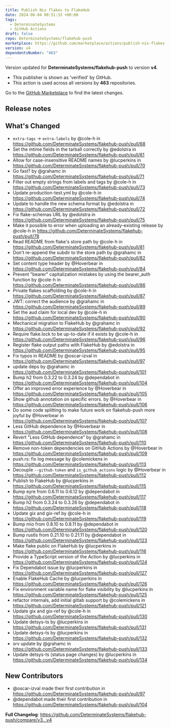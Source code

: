 ```yaml
---
title: Publish Nix flakes to FlakeHub
date: 2024-06-04 00:51:33 +00:00
tags:
  - DeterminateSystems
  - GitHub Actions
draft: false
repo: DeterminateSystems/flakehub-push
marketplace: https://github.com/marketplace/actions/publish-nix-flakes-to-flakehub
version: v4
dependentsNumber: "463"
---
```



Version updated for **DeterminateSystems/flakehub-push** to version **v4**.
- This publisher is shown as 'verified' by GitHub.
- This action is used across all versions by **463** repositories.

Go to the [GitHub Marketplace](https://github.com/marketplace/actions/publish-nix-flakes-to-flakehub) to find the latest changes.

## Release notes

## What's Changed
* `extra-tags` -> `extra-labels` by @cole-h in https://github.com/DeterminateSystems/flakehub-push/pull/68
* Set the mtime fields in the tarball correctly by @edolstra in https://github.com/DeterminateSystems/flakehub-push/pull/61
* Allow for case-insensitive README names by @lucperkins in https://github.com/DeterminateSystems/flakehub-push/pull/70
* Go fast? by @grahamc in https://github.com/DeterminateSystems/flakehub-push/pull/71
* Filter out empty strings from labels and tags by @cole-h in https://github.com/DeterminateSystems/flakehub-push/pull/73
* Update production-test.yml by @cole-h in https://github.com/DeterminateSystems/flakehub-push/pull/74
* Update to handle the new schema format by @edolstra in https://github.com/DeterminateSystems/flakehub-push/pull/72
* Fix flake-schemas URL by @edolstra in https://github.com/DeterminateSystems/flakehub-push/pull/75
* Make it possible to error when uploading an already-existing release by @cole-h in https://github.com/DeterminateSystems/flakehub-push/pull/78
* Read README from flake's store path by @cole-h in https://github.com/DeterminateSystems/flakehub-push/pull/81
* Don't re-append the subdir to the store path by @grahamc in https://github.com/DeterminateSystems/flakehub-push/pull/82
* Set content type header by @Hoverbear in https://github.com/DeterminateSystems/flakehub-push/pull/84
* Prevent "bearer" capitalization mistakes by using the bearer_auth function by @cole-h in https://github.com/DeterminateSystems/flakehub-push/pull/86
* Private flakes scaffolding by @cole-h in https://github.com/DeterminateSystems/flakehub-push/pull/87
* JWT: correct the audience by @grahamc in https://github.com/DeterminateSystems/flakehub-push/pull/89
* Set the aud claim for local dev by @cole-h in https://github.com/DeterminateSystems/flakehub-push/pull/90
* Mechanical migration to FlakeHub by @grahamc in https://github.com/DeterminateSystems/flakehub-push/pull/92
* Require flake.lock to be up-to-date if it exists by @cole-h in https://github.com/DeterminateSystems/flakehub-push/pull/96
* Register flake output paths with FlakeHub by @edolstra in https://github.com/DeterminateSystems/flakehub-push/pull/95
* Fix typos in README by @oscar-izval in https://github.com/DeterminateSystems/flakehub-push/pull/97
* update deps by @grahamc in https://github.com/DeterminateSystems/flakehub-push/pull/101
* Bump h2 from 0.3.22 to 0.3.24 by @dependabot in https://github.com/DeterminateSystems/flakehub-push/pull/104
* Offer an improved error experience by @Hoverbear in https://github.com/DeterminateSystems/flakehub-push/pull/105
* Show github annotation on specific errors. by @Hoverbear in https://github.com/DeterminateSystems/flakehub-push/pull/106
* Do some code splitting to make future work on flakehub-push more joyful by @Hoverbear in https://github.com/DeterminateSystems/flakehub-push/pull/107
* Less GitHub dependence by @Hoverbear in https://github.com/DeterminateSystems/flakehub-push/pull/108
* Revert "Less GitHub dependence" by @grahamc in https://github.com/DeterminateSystems/flakehub-push/pull/110
* Remove non-token dependencies on GitHub Actions by @Hoverbear in https://github.com/DeterminateSystems/flakehub-push/pull/109
* push.rs: fix log message by @colemickens in https://github.com/DeterminateSystems/flakehub-push/pull/113
* Decouple `--github-token` and `is_github_actions` logic by @Hoverbear in https://github.com/DeterminateSystems/flakehub-push/pull/112
* Publish to FlakeHub by @lucperkins in https://github.com/DeterminateSystems/flakehub-push/pull/115
* Bump eyre from 0.6.11 to 0.6.12 by @dependabot in https://github.com/DeterminateSystems/flakehub-push/pull/117
* Bump h2 from 0.3.24 to 0.3.26 by @dependabot in https://github.com/DeterminateSystems/flakehub-push/pull/118
* Update gix and gix-ref by @cole-h in https://github.com/DeterminateSystems/flakehub-push/pull/119
* Bump mio from 0.8.10 to 0.8.11 by @dependabot in https://github.com/DeterminateSystems/flakehub-push/pull/120
* Bump rustls from 0.21.10 to 0.21.11 by @dependabot in https://github.com/DeterminateSystems/flakehub-push/pull/123
* Make flake public on FlakeHub by @lucperkins in https://github.com/DeterminateSystems/flakehub-push/pull/116
* Provide a TypeScript version of the Action by @lucperkins in https://github.com/DeterminateSystems/flakehub-push/pull/124
* Fix Dependabot issue by @lucperkins in https://github.com/DeterminateSystems/flakehub-push/pull/127
* Enable FlakeHub Cache by @lucperkins in https://github.com/DeterminateSystems/flakehub-push/pull/126
* Fix environment variable name for flake visibility by @lucperkins in https://github.com/DeterminateSystems/flakehub-push/pull/125
* refactor internals, add initial gitlab support by @colemickens in https://github.com/DeterminateSystems/flakehub-push/pull/121
* Update gix and gix-ref by @cole-h in https://github.com/DeterminateSystems/flakehub-push/pull/130
* Update detsys-ts by @lucperkins in https://github.com/DeterminateSystems/flakehub-push/pull/131
* Update detsys-ts by @lucperkins in https://github.com/DeterminateSystems/flakehub-push/pull/132
* srv update by @grahamc in https://github.com/DeterminateSystems/flakehub-push/pull/133
* Update detsys-ts (status page changes) by @lucperkins in https://github.com/DeterminateSystems/flakehub-push/pull/134

## New Contributors
* @oscar-izval made their first contribution in https://github.com/DeterminateSystems/flakehub-push/pull/97
* @dependabot made their first contribution in https://github.com/DeterminateSystems/flakehub-push/pull/104

**Full Changelog**: https://github.com/DeterminateSystems/flakehub-push/compare/v3...v4
